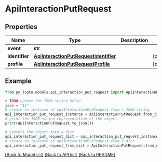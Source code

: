 # ApiInteractionPutRequest


## Properties

Name | Type | Description | Notes
------------ | ------------- | ------------- | -------------
**event** | **str** |  | 
**identifier** | [**ApiInteractionPutRequestIdentifier**](ApiInteractionPutRequestIdentifier.md) |  | [optional] 
**profile** | [**ApiInteractionPutRequestProfile**](ApiInteractionPutRequestProfile.md) |  | [optional] 

## Example

```python
from py_logto.models.api_interaction_put_request import ApiInteractionPutRequest

# TODO update the JSON string below
json = "{}"
# create an instance of ApiInteractionPutRequest from a JSON string
api_interaction_put_request_instance = ApiInteractionPutRequest.from_json(json)
# print the JSON string representation of the object
print(ApiInteractionPutRequest.to_json())

# convert the object into a dict
api_interaction_put_request_dict = api_interaction_put_request_instance.to_dict()
# create an instance of ApiInteractionPutRequest from a dict
api_interaction_put_request_from_dict = ApiInteractionPutRequest.from_dict(api_interaction_put_request_dict)
```
[[Back to Model list]](../README.md#documentation-for-models) [[Back to API list]](../README.md#documentation-for-api-endpoints) [[Back to README]](../README.md)


